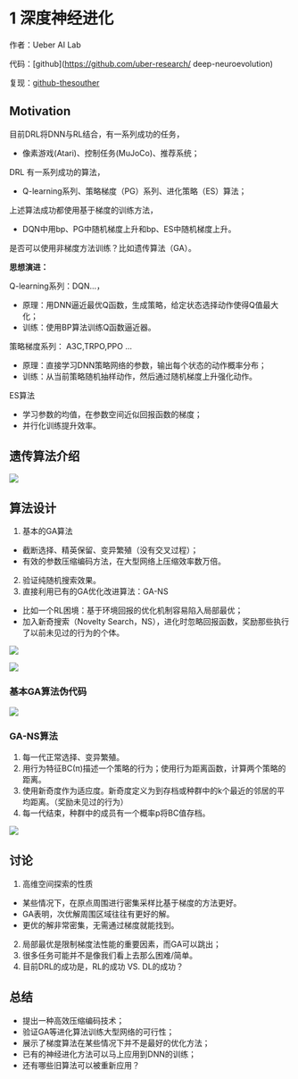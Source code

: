 # 1 深度神经进化

作者：Ueber AI Lab

代码：[github](https://github.com/uber-research/
deep-neuroevolution)

复现：[github-thesouther](https://github.com/thesouther/GeneticAlgorithm_for_RL/tree/master/GA_Atari)

## Motivation

目前DRL将DNN与RL结合，有一系列成功的任务，
- 像素游戏(Atari)、控制任务(MuJoCo)、推荐系统；

DRL 有一系列成功的算法，
- Q-learning系列、策略梯度（PG）系列、进化策略（ES）算法；

上述算法成功都使用基于梯度的训练方法，
- DQN中用bp、PG中随机梯度上升和bp、ES中随机梯度上升。

是否可以使用非梯度方法训练？比如遗传算法（GA）。

**思想演进：**

Q-learning系列：DQN…，
- 原理：用DNN逼近最优Q函数，生成策略，给定状态选择动作使得Q值最大化；
- 训练：使用BP算法训练Q函数逼近器。

策略梯度系列： A3C,TRPO,PPO …
- 原理：直接学习DNN策略网络的参数，输出每个状态的动作概率分布；
- 训练：从当前策略随机抽样动作，然后通过随机梯度上升强化动作。

ES算法
- 学习参数的均值，在参数空间近似回报函数的梯度；
- 并行化训练提升效率。

## 遗传算法介绍

![](img/2020-08-04-21-23-32.png)

## 算法设计

1. 基本的GA算法
- 截断选择、精英保留、变异繁殖（没有交叉过程）；
- 有效的参数压缩编码方法，在大型网络上压缩效率数万倍。
2. 验证纯随机搜索效果。
3. 直接利用已有的GA优化改进算法：GA-NS
- 比如一个RL困境：基于环境回报的优化机制容易陷入局部最优；
- 加入新奇搜索（Novelty Search，NS），进化时忽略回报函数，奖励那些执行了以前未见过的行为的个体。

![](img/2020-08-04-21-27-51.png)

![](img/2020-08-04-21-28-17.png)

### 基本GA算法伪代码

![](img/2020-08-04-21-28-35.png)

### GA-NS算法

1. 每一代正常选择、变异繁殖。
2. 用行为特征BC(π)描述一个策略的行为；使用行为距离函数，计算两个策略的距离。
3. 使用新奇度作为适应度。新奇度定义为到存档或种群中的k个最近的邻居的平均距离。（奖励未见过的行为）
4. 每一代结束，种群中的成员有一个概率p将BC值存档。

![](img/2020-08-04-21-29-43.png)

## 讨论

1. 高维空间探索的性质
- 某些情况下，在原点周围进行密集采样比基于梯度的方法更好。
- GA表明，次优解周围区域往往有更好的解。
- 更优的解非常密集，无需通过梯度就能找到。
2. 局部最优是限制梯度法性能的重要因素，而GA可以跳出；
3. 很多任务可能并不是像我们看上去那么困难/简单。
4. 目前DRL的成功是，RL的成功 VS. DL的成功？

## 总结

- 提出一种高效压缩编码技术；
- 验证GA等进化算法训练大型网络的可行性；
- 展示了梯度算法在某些情况下并不是最好的优化方法；
- 已有的神经进化方法可以马上应用到DNN的训练；
- 还有哪些旧算法可以被重新应用？

